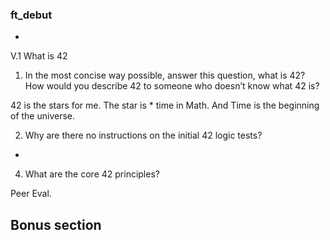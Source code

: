 ### ft_debut
-
V.1 What is 42
1. In the most concise way possible, answer this question, what is 42? How would you
describe 42 to someone who doesn’t know what 42 is?

42 is the stars for me. The star is * time in Math. And Time is the beginning of the universe.

2. Why are there no instructions on the initial 42 logic tests?

-

4. What are the core 42 principles?


Peer Eval.

## Bonus section


